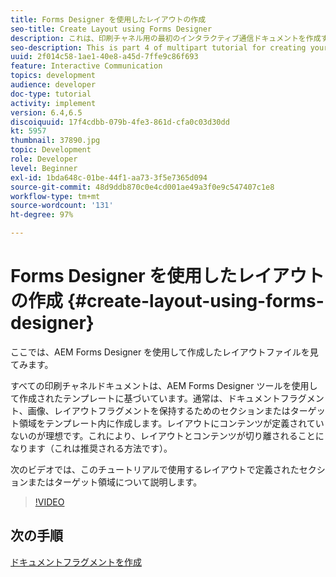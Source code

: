 ```yaml
---
title: Forms Designer を使用したレイアウトの作成
seo-title: Create Layout using Forms Designer
description: これは、印刷チャネル用の最初のインタラクティブ通信ドキュメントを作成するためのマルチパートチュートリアルの第 4 部です。ここでは、AEM Forms Designer を使用して作成したレイアウトファイルを見てみます。
seo-description: This is part 4 of multipart tutorial for creating your first interactive communication document for the print channel.In this part, we look at the layout file created using AEM Forms Designer.
uuid: 2f014c58-1ae1-40e8-a45d-7ffe9c86f693
feature: Interactive Communication
topics: development
audience: developer
doc-type: tutorial
activity: implement
version: 6.4,6.5
discoiquuid: 17f4cdbb-079b-4fe3-861d-cfa0c03d30dd
kt: 5957
thumbnail: 37890.jpg
topic: Development
role: Developer
level: Beginner
exl-id: 1bda648c-01be-44f1-aa73-3f5e7365d094
source-git-commit: 48d9ddb870c0e4cd001ae49a3f0e9c547407c1e8
workflow-type: tm+mt
source-wordcount: '131'
ht-degree: 97%

---
```


# Forms Designer を使用したレイアウトの作成 {#create-layout-using-forms-designer}

ここでは、AEM Forms Designer を使用して作成したレイアウトファイルを見てみます。

すべての印刷チャネルドキュメントは、AEM Forms Designer ツールを使用して作成されたテンプレートに基づいています。通常は、ドキュメントフラグメント、画像、レイアウトフラグメントを保持するためのセクションまたはターゲット領域をテンプレート内に作成します。レイアウトにコンテンツが定義されていないのが理想です。これにより、レイアウトとコンテンツが切り離されることになります（これは推奨される方法です）。

次のビデオでは、このチュートリアルで使用するレイアウトで定義されたセクションまたはターゲット領域について説明します。

>[!VIDEO](https://video.tv.adobe.com/v/37890?quality=12&learn=on)

## 次の手順

[ドキュメントフラグメントを作成](./create-document-fragment.md)
